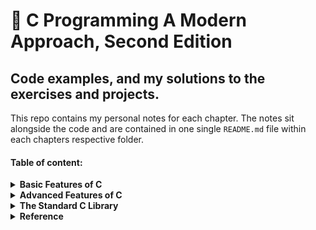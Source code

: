 # 📖 C Programming A Modern Approach, Second Edition  
Code examples, and my solutions to the exercises and projects.  
---
This repo contains my personal notes for each chapter. The notes sit alongside the code and are contained in one single `README.md` file within each chapters respective folder.  

#### Table of content:
[//]: # (TODO: add link for each chapter progressively)

<details>
<summary><strong>Basic Features of C</strong></summary>

- [Chapter 1 - Introducing C](/ch-01-introducing-c/README.md)  
- [Chapter 2 - C Fundamentals](/ch-02-c-fundamentals/README.md)  
- [Chapter 3 - Formatted Input/Output](/ch-03-formatted-input-output/README.md)  
- [Chapter 4 - Expressions](/ch-04-expressions/README.md)  
- [Chapter 5 - Selection Statements](/ch-05-selection-statements/README.md)  
- [Chapter 6 - Loops](/ch-06-loops/README.md)  
- [Chapter 7 - Basic Types]()  
- [Chapter 8 - Arrays]()  
- [Chapter 9 - Functions]()  
- [Chapter 10 - Program Organization]()  

</details>  

<details>
<summary><strong>Advanced Features of C</strong></summary>

- [Chapter 11 - Pointers]()
- [Chapter 12 - Pointers and Arrays]()
- [Chapter 13 - Strings]()
- [Chapter 14 - The Preprocessor]()
- [Chapter 15 - Writing Large Programs]()
- [Chapter 16 - Structures, Unions, and Enumerations]()
- [Chapter 17 - Advanced Uses of Pointers]()
- [Chapter 18 - Declarations]()
- [Chapter 19 - Program Design]()
- [Chapter 20 - Low-Level Programming]()

</details>

<details>
<summary><strong>The Standard C Library</strong></summary>

- [Chapter 21 - The Standard Library]()
- [Chapter 22 - Input/Output]()
- [Chapter 23 - Library Support for Numbers and Character Data]()
- [Chapter 24 - Error Handling]()
- [Chapter 25 - International Features]()
- [Chapter 26 - Miscellaneous Library Functions]()
- [Chapter 27 - Additional C99 Support for Mathematics]()

</details>

<details>
<summary><strong>Reference</strong></summary>

- [A - C Operators]()
- [B - C99 versus C89]()
- [C - C89 versus K&R C]()
- [D - Standard Library Functions]()
- [E - ASCII Character Set]()

</details>


